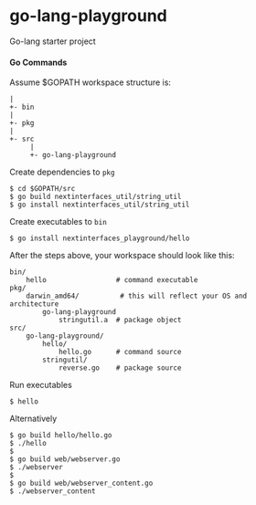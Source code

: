 # go-lang-playground

Go-lang starter project

#### Go Commands


Assume $GOPATH workspace structure is:
    
    |
    +- bin
    |
    +- pkg
    | 
    +- src
         |
         +- go-lang-playground
    
Create dependencies to `pkg` 

    $ cd $GOPATH/src
    $ go build nextinterfaces_util/string_util
    $ go install nextinterfaces_util/string_util
    
Create executables to `bin` 
    
    $ go install nextinterfaces_playground/hello

After the steps above, your workspace should look like this:

    
    bin/
        hello                 # command executable
    pkg/
        darwin_amd64/          # this will reflect your OS and architecture
            go-lang-playground
                stringutil.a  # package object
    src/
        go-lang-playground/
            hello/
                hello.go      # command source
            stringutil/
                reverse.go    # package source

Run executables
 
    $ hello

Alternatively 

    $ go build hello/hello.go
    $ ./hello
    $
    $ go build web/webserver.go
    $ ./webserver
    $
    $ go build web/webserver_content.go
    $ ./webserver_content
    
